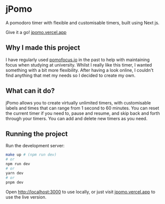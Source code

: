 # jPomo

A pomodoro timer with flexible and customisable timers, built using Next js.

Give it a go! [jpomo.vercel.app](https://jpomo.vercel.app)


## Why I made this project

I have regularly used [pomofocus.io](pomofocus.io) in the past to help with maintaining focus when studying at university. Whilst I really like this timer, I wanted something with a bit more flexibility. After having a look online, I couldn't find anything that met my needs so I decided to create my own.

## What can it do?

jPomo allows you to create virtually unlimited timers, with customisable labels and times that can range from 1 second to 60 minutes. You can reset the current timer if you need to, pause and resume, and skip back and forth through your timers. You can add and delete new timers as you need. 

## Running the project

Run the development server:

```bash
make up # (npm run dev)
# or
npm run dev
# or
yarn dev
# or
pnpm dev
```

Open [http://localhost:3000](http://localhost:3000) to use locally, or just visit [jpomo.vercel.app](https://jpomo.vercel.app) to use the live version.
